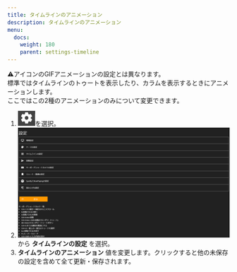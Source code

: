```yaml
---
title: タイムラインのアニメーション
description: タイムラインのアニメーション
menu:
  docs:
    weight: 180
    parent: settings-timeline
---
```



⚠️アイコンのGIFアニメーションの設定とは異なります。  
標準ではタイムラインのトゥートを表示したり、カラムを表示するときにアニメーションします。  
ここではこの2種のアニメーションのみについて変更できます。
  
1. ![settings1](https://raw.githubusercontent.com/cutls/TheDeskDocs/master/media/settings1.png)を選択。
1. ![settings2](https://raw.githubusercontent.com/cutls/TheDeskDocs/master/media/settings2.png)  
から __タイムラインの設定__ を選択。
1.  __タイムラインのアニメーション__ 値を変更します。クリックすると他の未保存の設定を含めて全て更新・保存されます。

